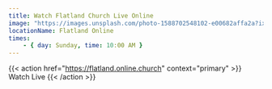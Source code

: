```yaml
---
title: Watch Flatland Church Live Online
image: "https://images.unsplash.com/photo-1588702548102-e00682affa2a?ixlib=rb-1.2.1&ixid=eyJhcHBfaWQiOjF9&auto=format&fit=crop&w=934&q=80"
locationName: Flatland Online
times:
    - { day: Sunday, time: 10:00 AM }
---
```


{{< action href="https://flatland.online.church" context="primary" >}}
Watch Live
{{< /action >}}
